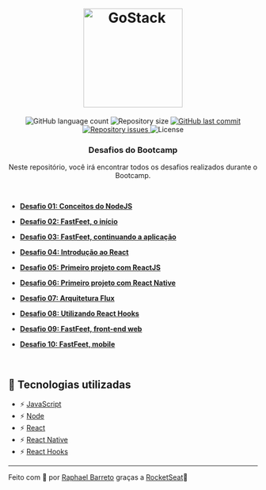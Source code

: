 <h1 align="center">
  <img alt="GoStack" src="https://rocketseat-cdn.s3-sa-east-1.amazonaws.com/bootcamp-header.png" width="200px">
</h1>

<p align="center">
  <img alt="GitHub language count" src="https://img.shields.io/github/languages/count/raphabarreto/gostack-desafios">

  <img alt="Repository size" src="https://img.shields.io/github/repo-size/raphabarreto/gostack-desafios">

  <a href="https://github.com/raphabarreto/gostack-desafios/tree/master/03/commits/master">
    <img alt="GitHub last commit" src="https://img.shields.io/github/last-commit/raphabarreto/gostack-desafios">
  </a>

  <a href="https://github.com/raphabarreto/gostack-desafios/tree/master/03/issues">
    <img alt="Repository issues" src="https://img.shields.io/github/issues/raphabarreto/gostack-desafios">
  </a>

  <img alt="License" src="https://img.shields.io/badge/license-MIT-brightgreen">
</p>

<h3 align="center">Desafios do Bootcamp</h3>

<p align="center">Neste repositório, você irá encontrar todos os desafios realizados durante o Bootcamp.</p>

<br/>

* **[Desafio 01: Conceitos do NodeJS](https://github.com/raphabarreto/gostack-desafios/tree/master/01)**

* **[Desafio 02: FastFeet, o início](https://github.com/raphabarreto/gostack-desafios/tree/master/02)**

* **[Desafio 03: FastFeet, continuando a aplicação](https://github.com/raphabarreto/gostack-desafios/tree/master/03)**

* **[Desafio 04: Introdução ao React](https://github.com/raphabarreto/gostack-desafios/tree/master/04)**

* **[Desafio 05: Primeiro projeto com ReactJS](https://github.com/raphabarreto/gostack-desafios/tree/master/05)**

* **[Desafio 06: Primeiro projeto com React Native](https://github.com/raphabarreto/gostack-desafios/tree/master/06)**

* **[Desafio 07: Arquitetura Flux](https://github.com/raphabarreto/gostack-desafios/tree/master/07)**

* **[Desafio 08: Utilizando React Hooks](https://github.com/raphabarreto/gostack-desafios/tree/master/08)**

* **[Desafio 09: FastFeet, front-end web](https://github.com/raphabarreto/gostack-desafios/tree/master/09)**

* **[Desafio 10: FastFeet, mobile](https://github.com/raphabarreto/gostack-desafios/tree/master/10)**


<br/>

## 🚀 Tecnologias utilizadas

- ⚡ [JavaScript](https://skylab.rocketseat.com.br/journey/starter)
- ⚡ [Node](https://nodejs.org/pt-br/)
- ⚡ [React](https://pt-br.reactjs.org/)
- ⚡ [React Native](https://pt-br.reactjs.org/)
- ⚡ [React Hooks](https://pt-br.reactjs.org/docs/hooks-intro.html)
---

Feito com 💖 por [Raphael Barreto](https://raphabarreto.com.br/)
graças a [RocketSeat](https://rocketseat.com.br/)🚀

